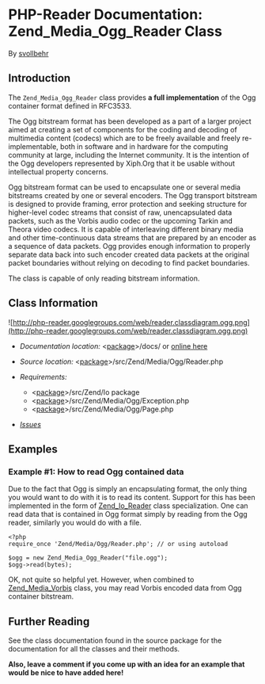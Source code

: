 # PHP-Reader Documentation: Zend\_Media\_Ogg\_Reader Class #
By [svollbehr](http://code.google.com/u/svollbehr/)

## Introduction ##
The `Zend_Media_Ogg_Reader` class provides **a full implementation** of the Ogg container format defined in RFC3533.

The Ogg bitstream format has been developed as a part of a larger project aimed at creating a set of components for the coding and decoding of multimedia content (codecs) which are to be freely available and freely re-implementable, both in software and in hardware for the computing community at large, including the Internet community.  It is the intention of the Ogg developers represented by Xiph.Org that it be usable without intellectual property concerns.

Ogg bitstream format can be used to encapsulate one or several media bitstreams created by one or several encoders.  The Ogg transport bitstream is designed to provide framing, error protection and seeking structure for higher-level codec streams that consist of raw, unencapsulated data packets, such as the Vorbis audio codec or the upcoming Tarkin and Theora video codecs.  It is capable of interleaving different binary media and other time-continuous data streams that are prepared by an encoder as a sequence of data packets.  Ogg provides enough information to properly separate data back into such encoder created data packets at the original packet boundaries without relying on decoding to find packet boundaries.

The class is capable of only reading bitstream information.

## Class Information ##
![http://php-reader.googlegroups.com/web/reader.classdiagram.ogg.png](http://php-reader.googlegroups.com/web/reader.classdiagram.ogg.png)

  * _Documentation location:_ <[package](http://code.google.com/p/php-reader/downloads/list)>/docs/ or [online here](http://php-reader.googlecode.com/svn/docs/index.html)
  * _Source location:_ <[package](http://code.google.com/p/php-reader/downloads/list)>/src/Zend/Media/Ogg/Reader.php
  * _Requirements:_
    * <[package](http://code.google.com/p/php-reader/downloads/list)>/src/Zend/Io package
    * <[package](http://code.google.com/p/php-reader/downloads/list)>/src/Zend/Media/Ogg/Exception.php
    * <[package](http://code.google.com/p/php-reader/downloads/list)>/src/Zend/Media/Ogg/Page.php

  * _[Issues](http://code.google.com/p/php-reader/issues/list?q=label:Ogg)_

## Examples ##
### Example #1: How to read Ogg contained data ###
Due to the fact that Ogg is simply an encapsulating format, the only thing you would want to do with it is to read its content. Support for this has been implemented in the form of [Zend\_Io\_Reader](Reader.md) class specialization. One can read data that is contained in Ogg format simply by reading from the Ogg reader, similarly you would do with a file.

```
<?php
require_once 'Zend/Media/Ogg/Reader.php'; // or using autoload

$ogg = new Zend_Media_Ogg_Reader("file.ogg");
$ogg->read(bytes);
```

OK, not quite so helpful yet. However, when combined to [Zend\_Media\_Vorbis](Vorbis.md) class, you may read Vorbis encoded data from Ogg container bitstream.

## Further Reading ##
See the class documentation found in the source package for the documentation for all the classes and their methods.

**Also, leave a comment if you come up with an idea for an example that would be nice to have added here!**